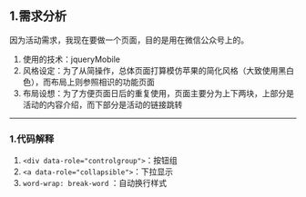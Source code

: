 ## 1.需求分析  

因为活动需求，我现在要做一个页面，目的是用在微信公众号上的。  
1. 使用的技术：jqueryMobile  
2. 风格设定：为了从简操作，总体页面打算模仿苹果的简化风格（大致使用黑白色），而布局上则参照相识的功能页面  
3. 布局设想：为了方便页面日后的重复使用，页面主要分为上下两块，上部分是活动的内容介绍，而下部分是活动的链接跳转  

---

### 1.代码解释  
1. ``<div data-role="controlgroup">``：按钮组  
2. ``<a data-role="collapsible">``：下拉显示  
3. ``word-wrap: break-word`` ：自动换行样式  

